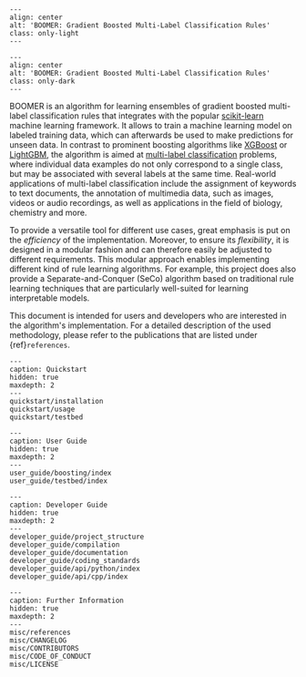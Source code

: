 ```{image} _static/logo_light.svg
---
align: center
alt: 'BOOMER: Gradient Boosted Multi-Label Classification Rules'
class: only-light
---
```

```{image} _static/logo_dark.svg
---
align: center
alt: 'BOOMER: Gradient Boosted Multi-Label Classification Rules'
class: only-dark
---
```

BOOMER is an algorithm for learning ensembles of gradient boosted multi-label classification rules that integrates with the popular [scikit-learn](https://scikit-learn.org) machine learning framework. It allows to train a machine learning model on labeled training data, which can afterwards be used to make predictions for unseen data. In contrast to prominent boosting algorithms like [XGBoost](https://xgboost.readthedocs.io/en/latest/) or [LightGBM](https://lightgbm.readthedocs.io/en/latest/), the algorithm is aimed at [multi-label classification](https://en.wikipedia.org/wiki/Multi-label_classification) problems, where individual data examples do not only correspond to a single class, but may be associated with several labels at the same time. Real-world applications of multi-label classification include the assignment of keywords to text documents, the annotation of multimedia data, such as images, videos or audio recordings, as well as applications in the field of biology, chemistry and more.

To provide a versatile tool for different use cases, great emphasis is put on the *efficiency* of the implementation. Moreover, to ensure its *flexibility*, it is designed in a modular fashion and can therefore easily be adjusted to different requirements. This modular approach enables implementing different kind of rule learning algorithms. For example, this project does also provide a Separate-and-Conquer (SeCo) algorithm based on traditional rule learning techniques that are particularly well-suited for learning interpretable models.

This document is intended for users and developers who are interested in the algorithm's implementation. For a detailed description of the used methodology, please refer to the publications that are listed under {ref}`references`.

```{toctree}
---
caption: Quickstart
hidden: true
maxdepth: 2
---
quickstart/installation
quickstart/usage
quickstart/testbed
```

```{toctree}
---
caption: User Guide
hidden: true
maxdepth: 2
---
user_guide/boosting/index
user_guide/testbed/index
```

```{toctree}
---
caption: Developer Guide
hidden: true
maxdepth: 2
---
developer_guide/project_structure
developer_guide/compilation
developer_guide/documentation
developer_guide/coding_standards
developer_guide/api/python/index
developer_guide/api/cpp/index
```

```{toctree}
---
caption: Further Information
hidden: true
maxdepth: 2
---
misc/references
misc/CHANGELOG
misc/CONTRIBUTORS
misc/CODE_OF_CONDUCT
misc/LICENSE
```
